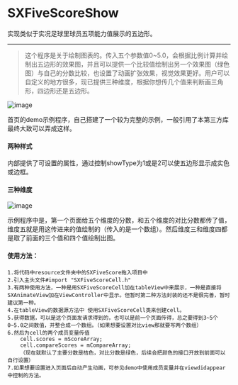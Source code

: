 # SXFiveScoreShow
实现类似于实况足球里球员五项能力值展示的五边形。

---

>这个程序是关于绘制图表的。传入五个参数值0~5.0，会根据比例计算并绘制出五边形的效果图，并且可以提供一个比较值绘制出另一个效果图（绿色图）与自己的分数比较，也设置了动画扩张效果，视觉效果更好。用户可以自定义的地方很多，现已提供三种维度，根据你想传几个值来判断画三角形，四边形还是五边形。

![image](https://github.com/dsxNiubility/SXFiveScoreShow/raw/master/screenshots/five1.png)

首页的demo示例程序，自己搭建了一个较为完整的示例，一般引用了本第三方库最终大致可以弄成这样。
#### 两种样式
内部提供了可设置的属性，通过控制showType为1或是2可以使五边形显示成实色或边框。

#### 三种维度

![image](https://github.com/dsxNiubility/SXFiveScoreShow/raw/master/screenshots/five2.png)

示例程序中是，第一个页面给五个维度的分数，和五个维度的对比分数都传了值，维度五就是用这传进来的值绘制的（传入的是一个数组）。然后维度三和维度四都是取了前面的三个值和四个值绘制出图。

#### 使用方法：
	1.将代码中resource文件夹中的SXFiveScore拖入项目中
	2.引入主头文件#import "SXFiveScoreCell.h"
	3.有两种使用方法，一种是用SXFiveScoreCell加在tableView中来展示，一种是直接将	SXAnimateView加在ViewController中显示。但暂时第二种方法封装的还不是很完善，暂时建议第一种。
	4.在tableView的数据源方法中 使用SXFiveScoreCell类来创建cell。
	5.获得数据，可以是这个页面发请求得到的，也可以是前一个页面传得，总之要得到3~5个0~5.0之间数值，并整合成一个数组。（如果想要设置对比view那就要写两个数组）
	6.然后为cell的两个成员变量传值 
        cell.scores = mScoreArray;
        cell.compareScores = mCompareArray;
        （现在就默认了主要分数是桔色，对比分数是绿色，后续会把颜色的接口开放到前面可以自行设置）
	7.如果想要设置进入页面后自动产生动画，可参见demo中使用成员变量并在viewdidappear中控制的方法。